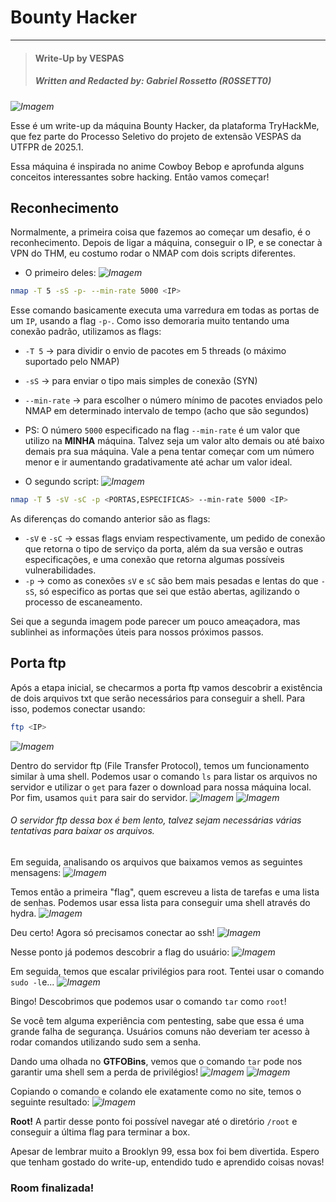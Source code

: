 # Bounty Hacker

---

>#### Write-Up by VESPAS 
>##### ***Written and Redacted by:*** Gabriel Rossetto (R0SSETT0)

_![Imagem](imagens/Spike.jpeg)_

Esse é um write-up da máquina Bounty Hacker, da plataforma TryHackMe, que fez parte do Processo Seletivo do projeto de extensão VESPAS da UTFPR de 2025.1.

Essa máquina é inspirada no anime Cowboy Bebop e aprofunda alguns conceitos interessantes sobre hacking. Então vamos começar!

## Reconhecimento

Normalmente, a primeira coisa que fazemos ao começar um desafio, é o reconhecimento. Depois de ligar a máquina, conseguir o IP, e se conectar à VPN do THM, eu costumo rodar o NMAP com dois scripts diferentes.

- O primeiro deles:
_![Imagem](imagens/nmap1.png)_

``` bash
nmap -T 5 -sS -p- --min-rate 5000 <IP>
```
Esse comando basicamente executa uma varredura em todas as portas de um ``IP``, usando a flag ``-p-``. Como isso demoraria muito tentando uma conexão padrão, utilizamos as flags:
- ``-T 5`` -> para dividir o envio de pacotes em 5 threads (o máximo suportado pelo NMAP)
- ``-sS`` -> para enviar o tipo mais simples de conexão (SYN)
- ``--min-rate`` -> para escolher o número mínimo de pacotes enviados pelo NMAP em determinado intervalo de tempo (acho que são segundos)

- PS: O número ``5000`` especificado na flag ``--min-rate`` é um valor que utilizo na **MINHA** máquina. Talvez seja um valor alto demais ou até baixo demais pra sua máquina. Vale a pena tentar começar com um número menor e ir aumentando gradativamente até achar um valor ideal.

- O segundo script:
_![Imagem](imagens/nmap2.png)_

``` bash
nmap -T 5 -sV -sC -p <PORTAS,ESPECIFICAS> --min-rate 5000 <IP>
```
As diferenças do comando anterior são as flags:
- ``-sV`` e ``-sC`` -> essas flags enviam respectivamente, um pedido de conexão que retorna o tipo de serviço da porta, além da sua versão e outras especificações, e uma conexão que retorna algumas possíveis vulnerabilidades.
- ``-p`` -> como as conexões ``sV`` e ``sC`` são bem mais pesadas e lentas do que ``-sS``, só especifico as portas que sei que estão abertas, agilizando o processo de escaneamento.

Sei que a segunda imagem pode parecer um pouco ameaçadora, mas sublinhei as informações úteis para nossos próximos passos.

## Porta ftp

Após a etapa inicial, se checarmos a porta ftp vamos descobrir a existência de dois arquivos txt que serão necessários para conseguir a shell. Para isso, podemos conectar usando:
``` bash
ftp <IP>
```
_![Imagem](imagens/ftp_login.png)_

Dentro do servidor ftp (File Transfer Protocol), temos um funcionamento similar à uma shell. Podemos usar o comando ``ls`` para listar os arquivos no servidor e utilizar o ``get`` para fazer o download para nossa máquina local. Por fim, usamos ``quit`` para sair do servidor.
_![Imagem](imagens/ftp_get1.png)_
_![Imagem](imagens/ftp_quit.png)_
###### O servidor ftp dessa box é bem lento, talvez sejam necessárias várias tentativas para baixar os arquivos. 

Em seguida, analisando os arquivos que baixamos vemos as seguintes mensagens:
_![Imagem](imagens/notes.png)_

Temos então a primeira "flag", quem escreveu a lista de tarefas e uma lista de senhas. Podemos usar essa lista para conseguir uma shell através do hydra.
_![Imagem](imagens/hydra.png)_

Deu certo! Agora só precisamos conectar ao ssh!
_![Imagem](imagens/shell.png)_

Nesse ponto já podemos descobrir a flag do usuário:
_![Imagem](imagens/user.png)_

Em seguida, temos que escalar privilégios para root. Tentei usar o comando ``sudo -l``e...
_![Imagem](imagens/sudo.png)_

Bingo! Descobrimos que podemos usar o comando ``tar`` como ``root``!

Se você tem alguma experiência com pentesting, sabe que essa é uma grande falha de segurança. Usuários comuns não deveriam ter acesso à rodar comandos utilizando sudo sem a senha.

Dando uma olhada no **GTFOBins**, vemos que o comando ``tar`` pode nos garantir uma shell sem a perda de privilégios!
_![Imagem](imagens/gtfobins.png)_
_![Imagem](imagens/gtfobins2.png)_

Copiando o comando e colando ele exatamente como no site, temos o seguinte resultado:
_![Imagem](imagens/root.png)_

**Root!** A partir desse ponto foi possível navegar até o diretório ``/root`` e conseguir a última flag para terminar a box.

Apesar de lembrar muito a Brooklyn 99, essa box foi bem divertida. Espero que tenham gostado do write-up, entendido tudo e aprendido coisas novas!
### Room finalizada!